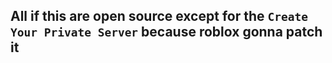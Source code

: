 ## All if this are open source except for the ``Create Your Private Server`` because roblox gonna patch it
